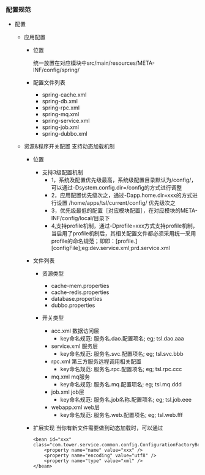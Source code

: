 ### 配置规范

+ 配置
	+ 应用配置
		+ 位置
		
			统一放置在对应模块中src/main/resources/META-INF/config/spring/
			
		+ 配置文件列表
			+ spring-cache.xml
			+ spring-db.xml
			+ spring-rpc.xml
			+ spring-mq.xml
			+ spring-service.xml
			+ spring-job.xml
			+ spring-dubbo.xml
		
	+ 资源&程序开关配置 支持动态加载机制
		+ 位置
			+ 支持3级配置机制
				+ 1，系统及配置优先级最高，系统级配置目录默认为/config/，可以通过-Dsystem.config.dir=/config的方式进行调整
				+ 2，应用配置优先级次之，通过-Dapp.home.dir=xxx的方式进行设置
        			/home/apps/tsl/current/config/ 优先级次之
				+ 3，优先级最低的配置［对应模块配置］，在对应模块的META-INF/config/local/目录下
				+ 4,支持profile机制，通过-Dprofile=xxx方式支持profile机制，当启用了profile机制后，其相关配置文件都必须采用统一采用profile的命名规范；即即：[profile.][configFile];eg:dev.service.xml;prd.service.xml
			
		+ 文件列表
			+ 资源类型
				+ cache-mem.properties
				+ cache-redis.properties
				+ database.properties
				+ dubbo.properties
				
			+ 开关类型
				+ acc.xml 数据访问层
					+ key命名规范: 服务名.dao.配置项名; eg; tsl.dao.aaa
				+ service.xml 服务层
					+ key命名规范: 服务名.svc.配置项名; eg; tsl.svc.bbb
				+ rpc.xml 第三方服务远程调用相关配置
					+ key命名规范: 服务名.rpc.配置项名; eg; tsl.rpc.ccc
				+ mq.xml  mq服务
					+ key命名规范: 服务名.mq.配置项名; eg; tsl.mq.ddd
				+ job.xml job层
					+ key命名规范: 服务名.job名称.配置项名; eg; tsl.job.eee
				+ webapp.xml web层
					+ key命名规范: 服务名.web.配置项名; eg; tsl.web.fff
		+ 扩展实现
			当你有新文件需要做到动态加载时，可以通过
			

			```
			<bean id="xxx" class="com.tower.service.common.config.ConfigurationFactoryBean">
				<property name="name" value="xxx" />
		        <property name="encoding" value="utf8" />
		        <property name="type" value="xml" />
			</bean>
			```
